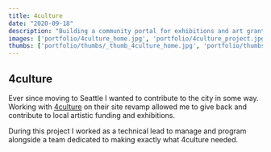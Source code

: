 ```yaml
---
title: 4culture
date: "2020-09-18"
description: "Building a community portal for exhibitions and art grant funding for Seattle artists"
images: ['portfolio/4culture_home.jpg', 'portfolio/4culture_project.jpg', 'portfolio/4culture_apply.jpg']
thumbs: ['portfolio/thumbs/_thumb_4culture_home.jpg', 'portfolio/thumbs/_thumb_4culture_project.jpg', 'portfolio/thumbs/_thumb_4culture_apply.jpg']
---
```


## 4culture

Ever since moving to Seattle I wanted to contribute to the city in some way. Working with <a href="https://4culture.org" title="4culture" target="_blank">4culture</a> on their site revamp allowed me to give back and contribute to local artistic funding and exhibitions. 

During this project I worked as a technical lead to manage and program alongside a team dedicated to making exactly what 4culture needed. 